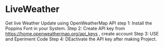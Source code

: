 # LiveWeather
Get live Weather Update using OpenWeatherMap API 
step 1: Install the Poppins Font in your System.
Step 2: Create API key from https://home.openweathermap.org/api_keys   , create account 
Step 3: USE and Eperiment Code
Step 4: DEactivate the API key after making Project.
